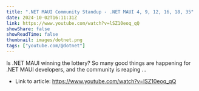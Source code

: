 ```yaml
---
title: ".NET MAUI Community Standup - .NET MAUI 4, 9, 12, 16, 18, 35"
date: 2024-10-02T16:11:31Z
link: https://www.youtube.com/watch?v=lSZ10eoq_qQ
showShare: false
showReadTime: false
thumbnail: images/dotnet.png
tags: ["youtube.com/@dotnet"]
---
```

Is .NET MAUI winning the lottery? So many good things are happening for .NET MAUI developers, and the community is reaping ...

- Link to article: https://www.youtube.com/watch?v=lSZ10eoq_qQ